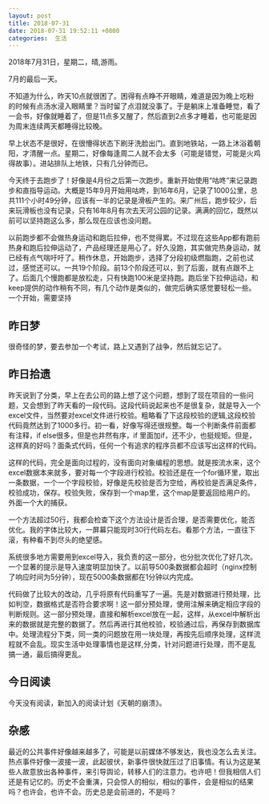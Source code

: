 ```yaml
---
layout: post
title: 2018-07-31
date: 2018-07-31 19:52:11 +0800
categories:  生活
---
```


2018年7月31日，星期二，晴,游雨。

7月的最后一天。

不知道为什么，昨天10点就很困了。困得有点睁不开眼睛，难道是因为晚上吃粉的时候有点汤水浸入眼睛里？当时留了点泪就没事了。于是躺床上准备睡觉，看了一会书，好像就睡着了，但是11点多又醒了，然后直到2点多才睡着，也可能是因为周末连续两天都睡得比较晚。

早上状态不是很好，在很懵得状态下刷牙洗脸出门。直到地铁站，一路上沐浴着朝阳，才清醒一点。星期二，好像每逢周二人就不会太多（可能是错觉，可能是火鸡得故事）。进站排队上地铁，只有几分钟而已。

今天终于去跑步了！好像是4月份之后第一次跑步。重新开始使用“咕咚”来记录跑步和直指导运动。大概是15年9月开始用咕咚，到16年6月，记录了1000公里，总共111个小时49分钟，应该有一半的记录是滑板产生的。来广州后，跑步较少，后来玩滑板也没有记录，只有16年8月有次去天河公园的记录。满满的回忆，既然以前可以坚持跑这么多，那么现在应该也没问题。

以前跑步都不会做热身运动和跑后拉伸，也不觉得累。不过现在这些App都有跑前热身和跑后拉伸运动了，产品经理还是用心了。好久没跑，其实做完热身运动，就已经有点气喘吁吁了。稍作休息，开始跑步，选择了分段初级燃脂跑，之前也试过，感觉还可以。一共19个阶段。前13个阶段还可以，到了后面，就有点跟不上了。后面几个慢跑都是放松走，只有快跑100米是坚持跑。跑后坐下拉伸运动，和keep提供的动作稍有不同，有几个动作是类似的，做完后确实感觉要轻松一些。一个开始，需要坚持

## 昨日梦
很奇怪的梦，要去参加一个考试，路上又遇到了战争，然后就忘记了。

## 昨日拾遗
昨天说到了分类，早上在去公司的路上想了这个问题，想到了现在项目的一些问题，又会想到了昨天看的一段代码。这段代码说起来也不是很复杂，就是导入一个excel文件，当然要对excel文件进行校验。粗略看了下这段校验的逻辑,这段校验代码竟然达到了1000多行。初一看，好像写得还很规整。每一个判断条件前面都有注释，if else很多，但是也井然有序，if 里面加if，还不少，也挺规矩。但是，这样真的好吗？面条式代码，任何一个有追求的程序员都不应该写出这样的代码。

这样的代码，完全是面向过程的，没有面向对象编程的思想。就是按流水来，这个excel数据本来就多，要对每一个字段进行校验。校验还是在一个for循环里，取出一条数据，一个一个字段校验，好像是先校验是否为空给，再校验是否满足条件，校验成功，保存。校验失败，保存到一个map里，这个map是要返回给用户的。外面一个大的捕获。

一个方法超过50行，我都会检查下这个方法设计是否合理，是否需要优化，能否优化。我的字体比较大，一屏幕只能现时30行代码左右。看那个方法，一直往下滚，有种看不到尽头的绝望感。

系统很多地方需要用到excel导入，我负责的这一部分，也分批次优化了好几次。一个显著的提示是导入速度明显加快了。以前导500条数据都会超时（nginx控制了响应时间为5分钟），现在5000条数据都在1分钟以内完成。

代码做了比较大的改动，几乎将原有代码重写了一遍。先是对数据进行预处理，比如判空，数据格式是否符合要求啊！这一部分预处理，使用注解来确定相应字段的判断规则。这一部分预处理，直接和解析excel放在一起，这样，从excel中解析出来的数据就是完整的数据了。然后再进行其他校验，校验通过后，再保存到数据库中。处理流程分下类，同一类的问题放在用一块处理，再按先后顺序处理，这样流程就不会乱。现实生活中处理事情也是这样,分类，针对问题进行处理，而不是乱搞一通，最后搞得更乱。

## 今日阅读
今天没有阅读，新加入的阅读计划《天朝的崩溃》。

## 杂感

最近的公共事件好像越来越多了，可能是以前媒体不够发达，我也没怎么去关注。热点事件好像一波接一波，此起彼伏，新事件很快就压过了旧事情。有认为这是某些人故意放出各种事件，来引导舆论，转移人们的注意力。也许吧！但我相信人们还是有记忆的。历史不会重演，只会惊人的相似，相似的事件，会是相似的结果吗？也许会，也许不会。历史总是会前进的，不是吗？








